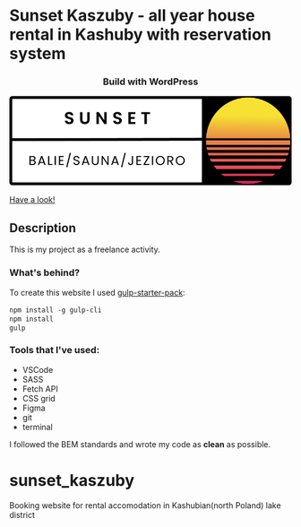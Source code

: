 # Sunset Kaszuby - all year house rental in Kashuby with reservation system
### <div align="center">Build with WordPress</div>

![Sunset Kaszuby - accomodation in Kashuby.](sunset_logo.png)

[Have a look! ](https://sunsetkaszuby.pl/)


## Description

This is my project as a freelance activity. 

### What's behind?

To create this website I used [gulp-starter-pack](https://github.com/maciejkorsan/wtf-gulp-starter#wtf-gulp-starter):

~~~~
npm install -g gulp-cli
npm install
gulp
~~~~

### Tools that I've used:

- VSCode
- SASS
- Fetch API
- CSS grid
- Figma
- git
- terminal

I followed the BEM standards and wrote my code as **clean** as possible.








# sunset_kaszuby
Booking website for rental accomodation in Kashubian(north Poland) lake district
